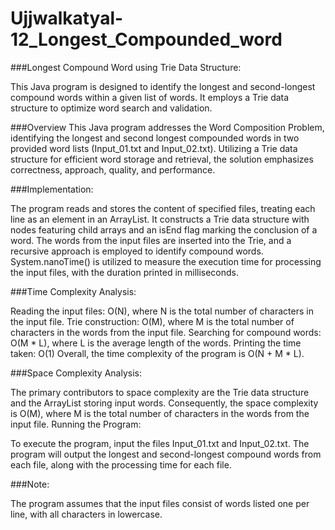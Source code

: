 # Ujjwalkatyal-12_Longest_Compounded_word

###Longest Compound Word using Trie Data Structure:

This Java program is designed to identify the longest and second-longest compound words within a given list of words. It employs a Trie data structure to optimize word search and validation.

###Overview
This Java program addresses the Word Composition Problem, identifying the longest and second longest compounded words in two provided word lists (Input_01.txt and Input_02.txt). Utilizing a Trie data structure for efficient word storage and retrieval, the solution emphasizes correctness, approach, quality, and performance.

###Implementation:

The program reads and stores the content of specified files, treating each line as an element in an ArrayList.
It constructs a Trie data structure with nodes featuring child arrays and an isEnd flag marking the conclusion of a word.
The words from the input files are inserted into the Trie, and a recursive approach is employed to identify compound words.
System.nanoTime() is utilized to measure the execution time for processing the input files, with the duration printed in milliseconds.

###Time Complexity Analysis:

Reading the input files: O(N), where N is the total number of characters in the input file.
Trie construction: O(M), where M is the total number of characters in the words from the input file.
Searching for compound words: O(M * L), where L is the average length of the words.
Printing the time taken: O(1)
Overall, the time complexity of the program is O(N + M * L).

###Space Complexity Analysis:

The primary contributors to space complexity are the Trie data structure and the ArrayList storing input words.
Consequently, the space complexity is O(M), where M is the total number of characters in the words from the input file.
Running the Program:

To execute the program, input the files Input_01.txt and Input_02.txt.
The program will output the longest and second-longest compound words from each file, along with the processing time for each file.

###Note:

The program assumes that the input files consist of words listed one per line, with all characters in lowercase.
